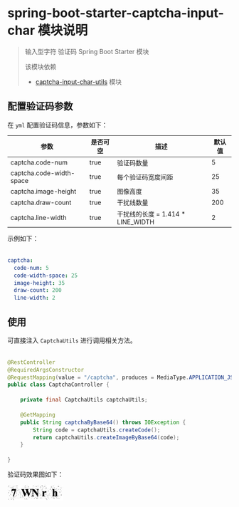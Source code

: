 # spring-boot-starter-captcha-input-char 模块说明

> 输入型字符 验证码 Spring Boot Starter 模块
>
> 该模块依赖
> * [captcha-input-char-utils](../captcha-input-char-utils/README.md) 模块

## 配置验证码参数

在 `yml` 配置验证码信息，参数如下：

|参数|是否可空|描述|默认值|
|---|---|---|---|
|captcha.code-num|true|验证码数量|5|
|captcha.code-width-space|true|每个验证码宽度间距|25|
|captcha.image-height|true|图像高度|35|
|captcha.draw-count|true|干扰线数量|200|
|captcha.line-width|true|干扰线的长度 = 1.414 * LINE_WIDTH|2|

示例如下：

```yml

captcha:
  code-num: 5
  code-width-space: 25
  image-height: 35
  draw-count: 200
  line-width: 2

```

## 使用

可直接注入 `CaptchaUtils` 进行调用相关方法。

```java

@RestController
@RequiredArgsConstructor
@RequestMapping(value = "/captcha", produces = MediaType.APPLICATION_JSON_VALUE)
public class CaptchaController {

    private final CaptchaUtils captchaUtils;

    @GetMapping
    public String captchaByBase64() throws IOException {
        String code = captchaUtils.createCode();
        return captchaUtils.createImageByBase64(code);
    }

}

```

验证码效果图如下：

![输入型字符验证码](../../../image/输入型字符验证码.jpeg)
